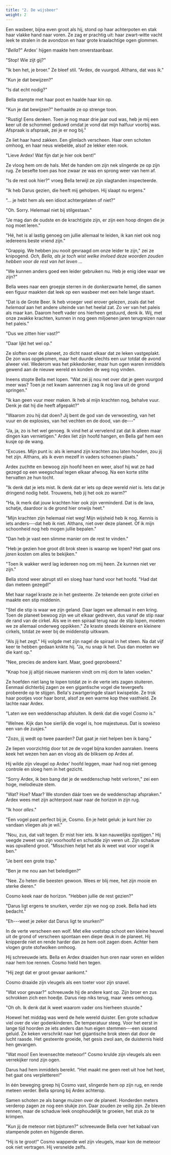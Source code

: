 ```yaml
---
title: "2. De wijsbeer"
weight: 2
---
```


Een wasbeer, bijna even groot als hij, stond op haar achterpoten en stak
haar vlakke hand naar voren. Ze zag er prachtig uit: haar zwart-witte
vacht leek te stralen in de avondzon en haar grote kraalachtige ogen glommen.

"*Bella*?" Ardex' hijgen maakte hem onverstaanbaar.

"Stop! Wie zijt gij?"

"Ik ben het, je broer." Ze bleef stil. "Ardex, de vuurgod. Althans, dat
was ik."

"Kun je dat bewijzen?"

"Is dat echt nodig?"

Bella stampte met haar poot en haalde haar kin op.

"Kun je dat bewijzen?" herhaalde ze op strenge toon.

"Rustig! Eens denken. Toen je nog maar drie jaar oud was, heb je mij een
keer uit de schommel geduwd omdat je vond dat mijn halfuur voorbij was.
Afspraak is afspraak, zei je er nog bij."

Ze liet haar hand zakken. Een glimlach verscheen. Haar oren schoten
omhoog, en haar neus wiebelde, alsof ze lekker eten rook.

"Lieve Ardex! Wat fijn dat je hier ook bent!"

Ze vloog hem om de hals. Met de handen om zijn nek slingerde ze op zijn
rug. Ze besefte toen pas hoe zwaar ze was en sprong weer van hem af.

"Is de rest ook hier?" vroeg Bella terwijl ze zijn slagtanden
inspecteerde.

"Ik heb Darus gezien, die heeft mij geholpen. Hij slaapt nu ergens."

"... je hebt hem als een idioot achtergelaten of niet?"

"Oh. Sorry. Helemaal niet bij stilgestaan."

"Je mag dan de oudste en de krachtigste zijn, er zijn een hoop dingen
die je nog moet leren."

"Hé, het is al lastig genoeg om jullie allemaal te leiden,
ik kan niet ook nog iedereens beste vriend zijn."

"Grappig. We hebben jou nooit gevraagd om onze leider te zijn," zei ze
knipogend. *Och, Bella, als je toch wist welke invloed deze woorden zouden hebben voor de rest van het leven ...*

"We kunnen anders goed een leider gebruiken nu. Heb je enig idee waar we
zijn?"

Bella wees naar een groepje sterren in de donkerzwarte hemel, die samen
een figuur maakten dat leek op een wasbeer met een hele lange staart.

"Dat is de Grote Beer. Ik heb vroeger veel erover gelezen, zoals dat het _helemaal_ aan het andere uiteinde van het heelal zat. Zo ver van het paleis als maar kan. Daarom heeft
vader ons hierheen gestuurd, denk ik. Wij, met onze zwakke krachten,
kunnen in nog geen miljoenen jaren terugreizen naar het paleis."

"Dus we zitten hier vast?"

"Daar lijkt het wel op."

Ze sloften over de planeet, zo dicht naast elkaar
dat ze leken vastgeplakt. De zon was opgekomen, maar het duurde
slechts een uur totdat de avond alweer viel. Wederom was het
pikkedonker, maar hun ogen waren inmiddels gewend aan de nieuwe wereld 
en konden de weg nog vinden. 

Ineens stopte Bella met lopen. "Wat zei jij nou net over dat je geen vuurgod meer was? Toen je net kwam aanrennen zag ik nog lava uit de grond springen."

"Ik kan geen vuur meer maken. Ik heb al mijn krachten nog, behalve vuur.
Denk je dat hij die heeft afgepakt?"

"Waarom zou hij dat doen? Jij bent de god van de verwoesting, van het
vuur en de explosies, van het vechten en de dood, van de---"

"Ja, ja, zo is het wel genoeg. Ik vind het al vervelend zat dat ik
alleen maar dingen kan vernietigen." Ardex liet zijn hoofd hangen, en
Bella gaf hem een kusje op de wang.

"Excuses. Mijn punt is: als ik iemand zijn krachten zou laten houden,
zou jij het zijn. Althans, als ik even mezelf in vaders schoenen
plaats."

Ardex zuchtte en bewoog zijn hoofd heen en weer, alsof hij wat ze had
gezegd op een weegschaal tegen elkaar afwoog. Na een korte stilte
hervatten ze hun tocht.

"Ik denk dat je iets mist. Ik denk dat er iets op deze wereld *niet* is.
Iets dat je dringend nodig hebt. Trouwens, heb jij het ook zo warm?"

"Ha, ik merk dat jouw krachten hier ook zijn verminderd. Dat is de lava,
schatje, daardoor is de grond hier onwijs heet."

"Mijn krachten zijn helemaal niet weg! Mijn wijsheid heb ik nog. Kennis
is iets anders---dat heb ik niet. Althans, niet over deze planeet. Of
ik mijn schoonheid nog heb mogen jullie bepalen."

"Dan heb je vast een slimme manier om
de rest te vinden."

"Heb je gezien hoe groot dit brok steen is waarop we lopen? Het gaat
ons *jaren* kosten om alles te bekijken."

"Toen ik wakker werd lag iedereen nog om mij heen. Ze kunnen niet ver
zijn."

Bella stond weer abrupt stil en sloeg haar hand voor het hoofd. "Had dat dan meteen gezegd!"

Met haar nagel kraste ze in het gesteente. Ze tekende een
grote cirkel en maakte een stip middenin.

"Stel die stip is waar we zijn geland. Daar lagen we allemaal in een
kring. Toen de planeet bewoog zijn we uit elkaar gedreven, dus vanaf de
stip naar de rand van de cirkel. Als we in een spiraal terug naar de
stip lopen, moeten we ze allemaal onderweg oppikken." Ze kraste steeds
kleinere en kleinere cirkels, totdat ze weer bij de middenstip uitkwam.

"Als jij het zegt." Hij volgde met zijn nagel de spiraal in het steen.
Na dat vijf keer te hebben gedaan knikte hij. "Ja, nu snap ik het. Dus
dan moeten we die kant op."

"Nee, precies de andere kant. Maar, goed geprobeerd."

"Knap hoe jij altijd nieuwe manieren vindt om mij dom te laten voelen."

Ze hoefden niet lang te lopen totdat ze in de verte iets zagen
stuiteren. Eenmaal dichterbij zagen ze een gigantische vogel die
tevergeefs probeerde op te stijgen. Bella's zwartgeringde staart
kwispelde. Ze trok haar pootjes voor haar borst, alsof ze een warme kop
thee vasthield. Ze lachte naar Ardex.

"Laten we een weddenschap afsluiten. Ik denk dat die vogel *Cosmo* is."

"Welnee. Kijk dan hoe sierlijk die vogel is, hoe majestueus. Dat is sowieso een van de zusjes."

"Zozo, jij wedt op twee paarden? Dat gaat je niet helpen ben ik bang."

Ze liepen voorzichtig door tot ze de vogel bijna konden aanraken.
Ineens keek het wezen hen aan en vloog als de bliksem op Ardex af. 

Hij wilde zijn vleugel op Ardex' hoofd leggen, maar had nog niet
genoeg controle en sloeg hem in het gezicht.

"Sorry Ardex, ik ben bang dat je de weddenschap hebt verloren," zei een
hoge, melodieuze stem.

"Wat? Hoe? Maar? We stonden dáár toen we de weddenschap afspraken."
Ardex wees met zijn achterpoot naar naar de horizon in zijn rug.

"Ik hoor *alles*."

"Een vogel past perfect bij je, Cosmo. En je hebt geluk: je kunt hier zo
vandaan vliegen als je wil."

"Nou, zus, dat valt tegen. Er mist hier iets. Ik kan
nauwelijks opstijgen." Hij veegde zweet van zijn voorhoofd en schudde
zijn veren uit. Zijn schaduw was opvallend groot. "Misschien helpt het
als ik weet wat voor vogel ik ben."

"Je bent een grote trap."

"Ben je me nou aan het beledigen?"

"Nee. Zo heten die beesten gewoon. Wees er blij mee, het zijn mooie en
sterke dieren."

Cosmo keek naar de horizon. "Hebben jullie de rest gezien?"

"Darus ligt ergens te snurken, verder zijn we nog op zoek. Bella had
iets bedacht."

"Eh---weet je zeker dat Darus ligt te snurken?"

In de verte verscheen een wolf. Met elke voetstap schoot een kleine
heuvel uit de grond of verscheen spontaan een diepe deuk in de planeet.
Hij knipperde niet en rende harder dan ze hem ooit zagen doen. Achter hem vlogen grote stofwolken omhoog. 

Hij schreeuwde iets. Bella en Ardex draaiden hun oren naar voren en wilden naar hem toe rennen. Cosmo hield hen tegen.

"Hij zegt dat er groot gevaar aankomt."

Cosmo draaide zijn vleugels als een toeter voor zijn snavel.

"Wat voor gevaar?" schreeuwde hij de andere kant op. Zijn broer en zus
schrokken zich een hoedje. Darus riep niks terug, maar wees omhoog.

"Oh oh. Ik denk dat ik weet waarom vader ons hierheen stuurde."

Hoewel het middag was werd de hele wereld duister. Een grote schaduw
viel over de vier godenkinderen. De temperatuur steeg. Voor het eerst in lange tijd hoorden ze iets anders dan hun eigen stemmen---een
sissend geluid. Ze keken verschrikt naar het gigantische brok steen dat
door de lucht raasde. Het gesteente groeide, het gesis zwol aan, de duisternis hield hen gevangen.

"Wat mooi! Een levensechte meteoor!" Cosmo krulde zijn vleugels als een
verrekijker rond zijn ogen. 

Darus had hem inmiddels bereikt. "Het maakt me geen reet uit hoe het heet, het gaat ons verpletteren!"

In één beweging greep hij Cosmo vast, slingerde hem op zijn rug, en
rende meteen verder. Bella sprong bij Ardex achterop.

Samen schoten ze als bange muizen over de planeet. Honderden meters verderop zagen ze nog een stukje zon. Daar zouden ze veilig zijn. Ze bleven rennen, maar de schaduw leek onophoudelijk te groeien, het stuk zo te krimpen.

"Kun jij de meteoor niet bijsturen?" schreeuwde Bella over het kabaal
van stampende poten en hijgende dieren.

"Hij is te groot!" Cosmo wapperde wel zijn vleugels, maar kon de meteoor
ook niet vertragen. Hij versnelde zelfs.